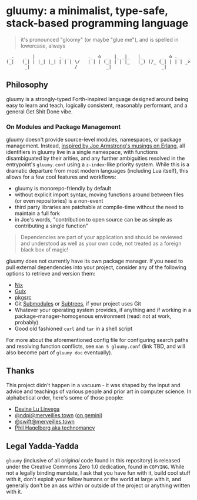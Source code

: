 # gluumy: a minimalist, type-safe, stack-based programming language

> it's pronounced "gloomy" (or maybe "glue me"), and is spelled in lowercase,
> always

```
 _.    _  |         ._ _       ._  o  _  |_ _|_   |_   _   _  o ._   _
(_|   (_| | |_| |_| | | | \/   | | | (_| | | |_   |_) (/_ (_| | | | _>
       _|                 /           _|                   _|
```

## Philosophy

gluumy is a strongly-typed Forth-inspired language designed around being easy
to learn and teach, logically consistent, reasonably performant, and a general
Get Shit Done vibe.

### On Modules and Package Management

gluumy doesn't provide source-level modules, namespaces, or package management.
Instead, [inspired by Joe Armstrong's musings on
Erlang](https://web.archive.org/web/20211122060812/https://erlang.org/pipermail/erlang-questions/2011-May/058768.html),
all identifiers in gluumy live in a single namespace, with functions
disambiguated by their arities, and any further ambiguities resolved in the
entrypoint's `gluumy.conf` using a `z-index`-like priority system. While this
is a dramatic departure from most modern languages (including Lua itself), this
allows for a few cool features and workflows:

- gluumy is monorepo-friendly by default
- without explicit import syntax, moving functions around between files (or
  even repositories) is a non-event
- third party libraries are patchable at compile-time without the need to
  maintain a full fork
- in Joe's words, "contribution to open source can be as simple as contributing
  a single function"

> Dependencies are part of your application and should be reviewed and
> understood as well as your own code, not treated as a foreign black box of
> magic!

gluumy does not currently have its own package manager. If you need to pull
external dependencies into your project, consider any of the following options
to retrieve and version them:

- [Nix](https://nixos.org/manual/nix/stable/)
- [Guix](https://guix.gnu.org/)
- [pkgsrc](http://www.pkgsrc.org/)
- Git [Submodules](https://git-scm.com/book/en/v2/Git-Tools-Submodules) or
  [Subtrees](https://www.atlassian.com/git/tutorials/git-subtree), if your
  project uses Git
- Whatever your operating system provides, if anything and if working in a
  package-manager-homogenous environment (read: not at work, probably)
- Good old fashioned `curl` and `tar` in a shell script

For more about the aforementioned config file for configuring search paths and
resolving function conflicts, see `man 5 gluumy.conf` (link TBD, and will also
become part of `gluumy doc` eventually).

## Thanks

This project didn't happen in a vacuum - it was shaped by the input and advice
and teachings of various people and prior art in computer science. In
alphabetical order, here's some of those people:

- [Devine Lu Linvega](https://wiki.xxiivv.com/site/home.html)
- [@ndpi@merveilles.town](https://merveilles.town/@ndpi) ([on gemini](gemini://gemini.circumlunar.space/~ndpi/))
- [@swift@merveilles.town](https://merveilles.town/@swift)
- [Phil Hagelberg aka technomancy](http://technomancy.us/)

## Legal Yadda-Yadda

`gluumy` (inclusive of all _original_ code found in this repository) is
released under the Creative Commons Zero 1.0 dedication, found in `COPYING`.
While not a legally binding mandate, I ask that you have fun with it, build
cool stuff with it, don't exploit your fellow humans or the world at large with
it, and generally don't be an ass within or outside of the project or anything
written with it.
